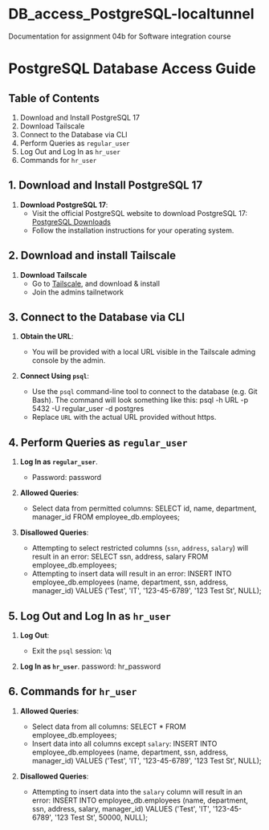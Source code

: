 # DB_access_PostgreSQL-localtunnel
Documentation for assignment 04b for Software integration course
# PostgreSQL Database Access Guide

## Table of Contents
1. Download and Install PostgreSQL 17
2. Download Tailscale
3. Connect to the Database via CLI
4. Perform Queries as `regular_user`
5. Log Out and Log In as `hr_user`
6. Commands for `hr_user`

## 1. Download and Install PostgreSQL 17

1. **Download PostgreSQL 17**:
   - Visit the official PostgreSQL website to download PostgreSQL 17: [PostgreSQL Downloads](https://www.postgresql.org/download/)
   - Follow the installation instructions for your operating system.
  
## 2. Download and install Tailscale

1. **Download Tailscale**
   - Go to [Tailscale](https://tailscale.com/download), and download & install
   - Join the admins tailnetwork

## 3. Connect to the Database via CLI

1. **Obtain the URL**:
   - You will be provided with a local URL visible in the Tailscale adming console by the admin.

2. **Connect Using `psql`**:
   - Use the `psql` command-line tool to connect to the database (e.g. Git Bash). The command will look something like this:
     psql -h URL -p 5432 -U regular_user -d postgres
   - Replace `URL` with the actual URL provided without https.

## 4. Perform Queries as `regular_user`

1. **Log In as `regular_user`**.
   - Password: password

2. **Allowed Queries**:
   - Select data from permitted columns:
     SELECT id, name, department, manager_id FROM employee_db.employees;

3. **Disallowed Queries**:
   - Attempting to select restricted columns (`ssn`, `address`, `salary`) will result in an error:
     SELECT ssn, address, salary FROM employee_db.employees;
   - Attempting to insert data will result in an error:
     INSERT INTO employee_db.employees (name, department, ssn, address, manager_id) VALUES ('Test', 'IT', '123-45-6789', '123 Test St', NULL);

## 5. Log Out and Log In as `hr_user`

1. **Log Out**:
   - Exit the `psql` session:
     \q

2. **Log In as `hr_user`**.
   password: hr_password

## 6. Commands for `hr_user`

1. **Allowed Queries**:
   - Select data from all columns:
     SELECT * FROM employee_db.employees;
   - Insert data into all columns except `salary`:
     INSERT INTO employee_db.employees (name, department, ssn, address, manager_id) VALUES ('Test', 'IT', '123-45-6789', '123 Test St', NULL);

2. **Disallowed Queries**:
   - Attempting to insert data into the `salary` column will result in an error:
     INSERT INTO employee_db.employees (name, department, ssn, address, salary, manager_id) VALUES ('Test', 'IT', '123-45-6789', '123 Test St', 50000, NULL);
